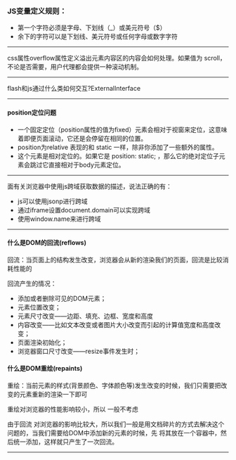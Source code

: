 ### JS变量定义规则：

- 第一个字符必须是字母、下划线（_）或美元符号（$）
- 余下的字符可以是下划线、美元符号或任何字母或数字字符

- - -
css属性overflow属性定义溢出元素内容区的内容会如何处理。如果值为 scroll，不论是否需要，用户代理都会提供一种滚动机制。

- - -
flash和js通过什么类如何交互?ExternalInterface
- - -
#### position定位问题
- 一个固定定位（position属性的值为fixed）元素会相对于视窗来定位，这意味着即便页面滚动，它还是会停留在相同的位置。
- position为relative 表现的和 static 一样，除非你添加了一些额外的属性。
- <div class="relative">这个元素是相对定位的。如果它是 position: static; ，那么它的绝对定位子元素会跳过它直接相对于body元素定位。
  
- - - 
面有关浏览器中使用js跨域获取数据的描述，说法正确的有：
- js可以使用jsonp进行跨域
- 通过iframe设置document.domain可以实现跨域
- 使用window.name来进行跨域

- - -
#### 什么是DOM的回流(reflows)

回流：当页面上的结构发生改变，浏览器会从新的渲染我们的页面，回流是比较消耗性能的 

回流产生的情况：

- 添加或者删除可见的DOM元素； 
- 元素位置改变； 
- 元素尺寸改变——边距、填充、边框、宽度和高度 
- 内容改变——比如文本改变或者图片大小改变而引起的计算值宽度和高度改变； 
- 页面渲染初始化； 
- 浏览器窗口尺寸改变——resize事件发生时； 

#### 什么是DOM重绘(repaints) 

重绘：当前元素的样式(背景颜色、字体颜色等)发生改变的时候，我们只需要把改变的元素重新的渲染一下即可 

重绘对浏览器的性能影响较小，所以 一般不考虑 

由于回流 对浏览器的影响比较大，所以我们一般是用文档碎片的方式去解决这个问题的，当我们需要给DOM中添加新的元素的时候，先
将其放在一个容器中，然后统一添加，这样就只产生了一次回流。

- - -
